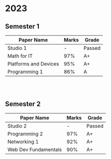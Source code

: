 # 2023
## Semester 1
|Paper Name|Marks|Grade|
|---|---|---|
|Studio 1|-|Passed|
|Math for IT|97%|A+|
|Platforms and Devices|95%|A+|
|Programming 1|86%|A|

<br/><br/>

## Semester 2
|Paper Name|Marks|Grade|
|---|---|---|
|Studio 2|-|Passed|
|Programming 2|97%|A+|
|Networking 1|92%|A+|
|Web Dev Fundamentals|90%|A+|